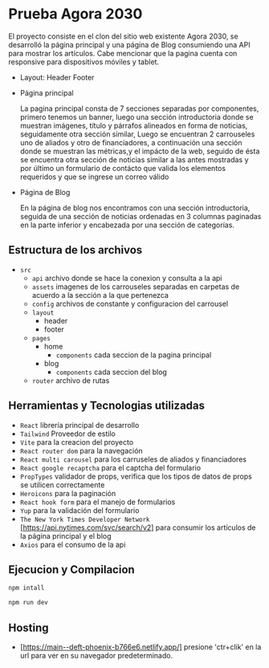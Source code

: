 # Prueba Agora 2030

El proyecto consiste en el clon del sitio web existente Agora 2030, se desarrolló la página principal y una página de Blog consumiendo una API para mostrar los artículos.
Cabe mencionar que la pagina cuenta con responsive para dispositivos móviles y tablet.

- Layout: Header Footer
- Página principal

  La pagina principal consta de 7 secciones separadas por componentes, primero tenemos un banner, luego una sección introductoria donde se muestran imágenes, título y párrafos alineados en forma de noticias, seguidamente otra sección similar, Luego se encuentran 2 carrouseles uno de aliados y otro de financiadores, a continuación una sección donde se muestran las métricas,y el impácto de la web, seguido de ésta se encuentra otra sección de noticias similar a las antes mostradas y por último un formulario de contácto que valida los elementos requeridos y que se ingrese un correo válido

- Página de Blog

  En la página de blog nos encontramos con una sección introductoria, seguida de una sección de noticias ordenadas en 3 columnas paginadas en la parte inferior y encabezada por una sección de categorías.

## Estructura de los archivos

- `src`
  - `api` archivo donde se hace la conexion y consulta a la api
  - `assets` imagenes de los carrouseles separadas en carpetas de acuerdo a la sección a la que pertenezca
  - `config` archivos de constante y configuracion del carrousel
  - `layout`
    - header
    - footer
  - `pages`
    - home
      - `components` cada seccion de la pagina principal
    - blog
      - `components` cada seccion del blog
  - `router` archivo de rutas

## Herramientas y Tecnologias utilizadas

- `React` librería principal de desarrollo
- `Tailwind` Proveedor de estilo
- `Vite` para la creacion del proyecto
- `React router dom` para la navegación
- `React multi carousel` para los carruseles de aliados y financiadores
- `React google recaptcha` para el captcha del formulario
- `PropTypes` validador de props, verifica que los tipos de datos de props se utilicen correctamente
- `Heroicons` para la paginación
- `React hook form` para el manejo de formularios
- `Yup` para la validación del formulario
- `The New York Times Developer Network` [https://api.nytimes.com/svc/search/v2] para consumir los artículos de la página principal y el blog
- `Axios` para el consumo de la api

## Ejecucion y Compilacion

```sh
npm intall
```

```sh
npm run dev
```

## Hosting

- [https://main--deft-phoenix-b766e6.netlify.app/] presione 'ctr+clik' en la url para ver en su navegador predeterminado.
